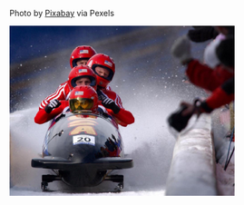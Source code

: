 <!--bl
(filemeta
    (title "pexels-pixabay-38631"))
/bl-->

Photo by [Pixabay](https://www.pexels.com/photo/men-winter-ice-sport-38631/) via Pexels

<img src="./images/atdd/pexels-pixabay-38631.jpg" style="height:300px"></img>